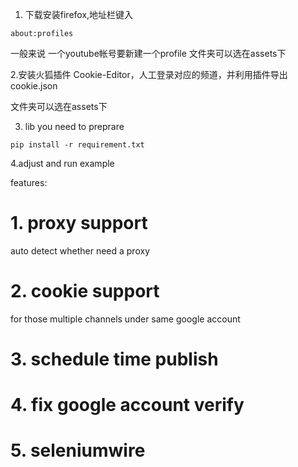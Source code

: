 1. 下载安装firefox,地址栏键入
```
about:profiles
```
一般来说 一个youtube帐号要新建一个profile
文件夹可以选在assets下

2.安装火狐插件 Cookie-Editor，人工登录对应的频道，并利用插件导出cookie.json 

文件夹可以选在assets下

3. lib you need to preprare    
```
pip install -r requirement.txt
```
4.adjust and run example



features:

# 1. proxy support
auto detect whether need a proxy 

# 2. cookie support
for those multiple channels under same google account

# 3. schedule time publish

# 4. fix google account verify

# 5. seleniumwire

